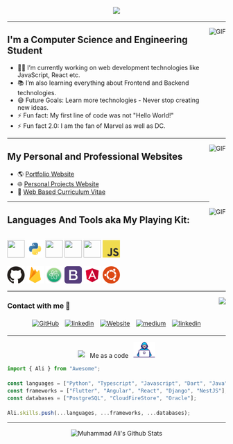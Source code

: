 <p align="center">
  <img src="https://github.com/mu-ali/mu-ali/blob/main/name.gif" />

---
<img align="right" alt="GIF" height="185px" src="https://github.com/mu-ali/mu-ali/blob/main/Computer%20Guy.gif" />

## I'm a Computer Science and Engineering Student  

- 👨‍💻 I’m currently working on web development technologies like JavaScript, React etc.
- 📚 I’m also learning everything about Frontend and Backend technologies.
- 😅 Future Goals: Learn more technologies - Never stop creating new ideas.
- ⚡ Fun fact: My first line of code was not "Hello World!"
- ⚡ Fun fact 2.0: I am the fan of Marvel as well as DC.

---
  
<img align="right" alt="GIF" height="140px" src="https://github.com/mu-ali/mu-ali/blob/main/oie_1316256PZf8ZwkB.gif" />

## My Personal and Professional Websites 

- 🌎 <a href="https://mu-ali.github.io/" target='_blank'>Portfolio Website</a>
- 🌐 <a href="https://mu-ali.github.io/projects" target='_blank'>Personal Projects Website</a>
- 📝 <a href="https://mu-ali.github.io/cv" target='_blank'>Web Based Curriculum Vitae</a>

  
  
  
---
  <img align="right" alt="GIF" height="185px" src="https://github.com/mu-ali/mu-ali/blob/main/oie_1435210wftqrNMa.gif" />


## Languages And Tools aka My Playing Kit:
<br/>
<code><img height="40" width="40" src="https://images.vexels.com/media/users/3/166401/isolated/preview/b82aa7ac3f736dd78570dd3fa3fa9e24-java-programming-language-icon-by-vexels.png"></code>
<code><img height="40" width="40" src="https://raw.githubusercontent.com/github/explore/80688e429a7d4ef2fca1e82350fe8e3517d3494d/topics/python/python.png"></code>
<code><img height="40" width="40" src="https://www.naveedashfaq.me/img/c++.png"></code>
<code><img height="40" width="40" src="https://www.flaticon.com/svg/static/icons/svg/1216/1216733.svg"></code>
<code><img height="40" width="40" src="https://cdn.iconscout.com/icon/free/png-256/css-131-722685.png"></code>
<code><img height="40" width="40" src="https://raw.githubusercontent.com/github/explore/80688e429a7d4ef2fca1e82350fe8e3517d3494d/topics/javascript/javascript.png"></code>
<br/>
 <br/>
<code><img height="40" width="40" src="https://raw.githubusercontent.com/github/explore/80688e429a7d4ef2fca1e82350fe8e3517d3494d/topics/github-api/github-api.png"></code>
<code><img height="40" width="40" src="https://raw.githubusercontent.com/github/explore/80688e429a7d4ef2fca1e82350fe8e3517d3494d/topics/firebase/firebase.png"></code>
<code><img height="40" width="40" src="https://raw.githubusercontent.com/github/explore/80688e429a7d4ef2fca1e82350fe8e3517d3494d/topics/atom/atom.png"></code>
<code><img height="40" width="40" src="https://raw.githubusercontent.com/github/explore/80688e429a7d4ef2fca1e82350fe8e3517d3494d/topics/bootstrap/bootstrap.png"></code>
<code><img height="40" width="40" src="https://raw.githubusercontent.com/github/explore/80688e429a7d4ef2fca1e82350fe8e3517d3494d/topics/angular/angular.png"></code>
<code><img height="40" width="40" src="https://raw.githubusercontent.com/github/explore/80688e429a7d4ef2fca1e82350fe8e3517d3494d/topics/ubuntu/ubuntu.png"></code>
<br/>


  

---

<img align="right" src="http://estruyf-github.azurewebsites.net/api/VisitorHit?user=mu-ali&repo=mu-ali&countColorcountColor&countColor=%237B1E7B"/>

### Contact with me 📝

<p align="center">
        <a href="https://github.com/mu-ali/" target='_blank'><img alt="GitHub" width="10%" style="padding:5px" src="https://img.icons8.com/bubbles/100/000000/github.png"/></a>
        <a href="https://www.linkedin.com/in/muhammad-ali-chishti/" target='_blank'><img alt="linkedin" width="10%" style="padding:5px" src="https://img.icons8.com/bubbles/100/000000/linkedin.png"/></a>
        <a href="https://mu-ali.github.io/" target='_blank'><img alt="Website" width="10%" style="padding:5px" src="https://img.icons8.com/bubbles/100/000000/domain.png"/></a>
        <a href="https://twitter.com/mu_ali_c" target='_blank'><img alt="medium" width="10%" style="padding:5px" src="https://img.icons8.com/bubbles/100/000000/twitter.png"/></a>
        <a href="mailto:alichishti1225@gmail.com?subject=From%20GitHub&body=Hi,%20there.%20Reaching%20you%20from%20GitHub" target='_blank'><img alt="linkedin" width="10%" style="padding:5px"  src="https://img.icons8.com/bubbles/100/000000/gmail.png"/></a>  
      </p>
</p>

<hr/>

<p align="center">
  <img src="https://github.com/TheDudeThatCode/TheDudeThatCode/blob/master/Assets/Designer.gif" width="60">
    &nbsp;&nbsp;Me as a code&nbsp;&nbsp;
  <img src="https://raw.githubusercontent.com/dev-akshat/archive/main/images/gifs/others/dev_boy.gif" width="50">
</p>

```javascript
import { Ali } from "Awesome";

const languages = ["Python", "Typescript", "Javascript", "Dart", "Java", "C++"];
const frameworks = ["Flutter", "Angular", "React", "Django", "NestJS"];
const databases = ["PostgreSQL", "CloudFireStore", "Oracle"];

Ali.skills.push(...languages, ...frameworks, ...databases);
```

<hr/>

<p align='center' >
  <img align="center" src="https://github-readme-stats.vercel.app/api?username=mu-ali&show_icons=true&title_color=fff&icon_color=79ff97&text_color=efefef&bg_color=24292e" alt="Muhammad Ali's Github Stats">

</p>


[website]: https://alichishti.me/
[instagram]: https://www.instagram.com/bilgehangecici
[linkedin]: https://www.linkedin.com/in/muhammad-ali-chishti
[Spotify]: https://open.spotify.com/user/11153360645

<!--
**mu-ali/mu-ali** is a ✨ _special_ ✨ repository because its `README.md` (this file) appears on your GitHub profile.
- 📫 How to reach me: ...
- 😄 Pronouns: ...
- 🤔 I’m looking for help with ...
- 💬 Ask me about ...
Here are some ideas to get you started:
-->




